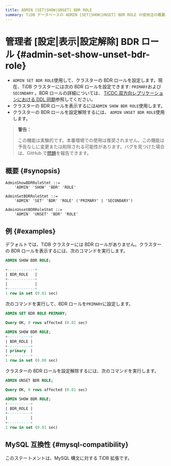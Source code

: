 ```yaml
---
title: ADMIN [SET|SHOW|UNSET] BDR ROLE
summary: TiDB データベースの ADMIN [SET|SHOW|UNSET] BDR ROLE の使用法の概要。
---
```


# 管理者 [設定|表示|設定解除] BDR ロール {#admin-set-show-unset-bdr-role}

-   `ADMIN SET BDR ROLE`使用して、クラスターの BDR ロールを設定します。現在、TiDB クラスターには次の BDR ロールを設定できます: `PRIMARY`および`SECONDARY` 。BDR ロールの詳細については、 [TiCDC 双方向レプリケーションにおける DDL 同期](/ticdc/ticdc-bidirectional-replication.md#ddl-replication)参照してください。
-   クラスターの BDR ロールを表示するには`ADMIN SHOW BDR ROLE`使用します。
-   クラスターの BDR ロールを設定解除するには、 `ADMIN UNSET BDR ROLE`使用します。

> **警告：**
>
> この機能は実験的です。本番環境での使用は推奨されません。この機能は予告なしに変更または削除される可能性があります。バグを見つけた場合は、GitHub で[問題](https://github.com/pingcap/tidb/issues)を報告できます。

## 概要 {#synopsis}

```ebnf+diagram
AdminShowBDRRoleStmt ::=
    'ADMIN' 'SHOW' 'BDR' 'ROLE'

AdminSetBDRRoleStmt ::=
    'ADMIN' 'SET' 'BDR' 'ROLE' ('PRIMARY' | 'SECONDARY')

AdminUnsetBDRRoleStmt ::=
    'ADMIN' 'UNSET' 'BDR' 'ROLE'
```

## 例 {#examples}

デフォルトでは、TiDB クラスターには BDR ロールがありません。クラスターの BDR ロールを表示するには、次のコマンドを実行します。

```sql
ADMIN SHOW BDR ROLE;
```

```sql
+------------+
| BDR_ROLE   |
+------------+
|            |
+------------+
1 row in set (0.01 sec)
```

次のコマンドを実行して、BDR ロールを`PRIMARY`に設定します。

```sql
ADMIN SET BDR ROLE PRIMARY;
```

```sql
Query OK, 0 rows affected (0.01 sec)
```

```sql
ADMIN SHOW BDR ROLE;
+----------+
| BDR_ROLE |
+----------+
| primary  |
+----------+
1 row in set (0.00 sec)
```

クラスターの BDR ロールを設定解除するには、次のコマンドを実行します。

```sql
ADMIN UNSET BDR ROLE;
```

```sql
Query OK, 0 rows affected (0.01 sec)
```

```sql
ADMIN SHOW BDR ROLE;
+----------+
| BDR_ROLE |
+----------+
|          |
+----------+
1 row in set (0.01 sec)
```

## MySQL 互換性 {#mysql-compatibility}

このステートメントは、MySQL 構文に対する TiDB 拡張です。
